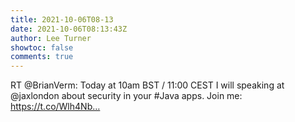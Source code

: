 ```yaml
---
title: 2021-10-06T08-13
date: 2021-10-06T08:13:43Z
author: Lee Turner
showtoc: false
comments: true
---
```


RT @BrianVerm: Today at 10am BST / 11:00 CEST I will speaking at @jaxlondon about security in your #Java apps. Join me: https://t.co/Wlh4Nb…

